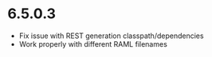 # 6.5.0.3
* Fix issue with REST generation classpath/dependencies
* Work properly with different RAML filenames
